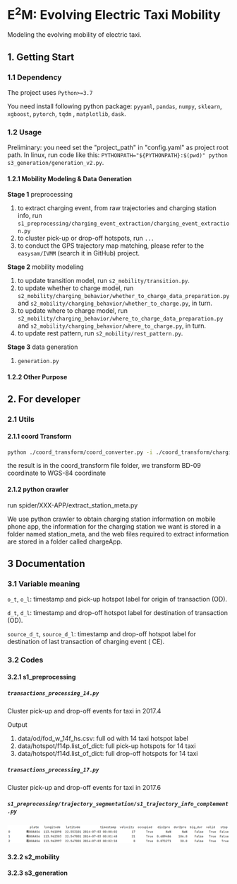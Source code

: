 # E<sup>2</sup>M: Evolving Electric Taxi Mobility

Modeling the evolving mobility of electric taxi.

## 1. Getting Start

### 1.1 Dependency

The project uses `Python>=3.7`

You need install following python package: `pyyaml`, `pandas`, `numpy`, `sklearn`, `xgboost`, `pytorch`, `tqdm`
, `matplotlib`, `dask`.

### 1.2 Usage

Preliminary: you need set the "project_path" in "config.yaml" as project root path.
In linux, run code like this: `PYTHONPATH="${PYTHONPATH}:$(pwd)" python s3_generation/generation_v2.py`.

#### 1.2.1 Mobility Modeling & Data Generation

**Stage 1** preprocessing

1. to extract charging event, from raw trajectories and charging station info, run
   `s1_preprocessing/charging_event_extraction/charging_event_extraction.py`
2. to cluster pick-up or drop-off hotspots, run `...`
3. to conduct the GPS trajectory map matching, please refer to the `easysam/IVMM` (search it in GitHub) project.

**Stage 2** mobility modeling

1. to update transition model, run `s2_mobility/transition.py`.
2. to update whether to charge model, run `s2_mobility/charging_behavior/whether_to_charge_data_preparation.py` and
   `s2_mobility/charging_behavior/whether_to_charge.py`, in turn.
3. to update where to charge model, run `s2_mobility/charging_behavior/where_to_charge_data_preparation.py` and
   `s2_mobility/charging_behavior/where_to_charge.py`, in turn.
4. to update rest pattern, run `s2_mobility/rest_pattern.py`.

**Stage 3** data generation

1. `generation.py`

#### 1.2.2 Other Purpose

## 2. For developer

### 2.1 Utils

#### 2.1.1 coord Transform

```bash
python ./coord_transform/coord_converter.py -i ./coord_transform/charging_station_bd.csv -o ./coord_transform/charging_station_wsg.csv -t b2g -n lng -a lat
```

the result is in the coord_transform file folder, we transform BD-09 coordinate to WGS-84 coordinate

#### 2.1.2 python crawler

run spider/XXX-APP/extract_station_meta.py

We use python crawler to obtain charging station information on mobile phone app, the information for the charging
station we want is stored in a folder named station_meta, and the web files required to extract information are stored
in a folder called chargeApp.

## 3 Documentation

### 3.1 Variable meaning

`o_t`, `o_l`: timestamp and pick-up hotspot label for origin of transaction (OD).

`d_t`, `d_l`: timestamp and drop-off hotspot label for destination of transaction (OD).

`source_d_t`, `source_d_l`: timestamp and drop-off hotspot label for destination of last transaction of charging event (
CE).

### 3.2 Codes

#### 3.2.1 s1_preprocessing

##### `transactions_processing_14.py`

Cluster pick-up and drop-off events for taxi in 2017.4

Output

1. data/od/fod_w_14f_hs.csv: full od with 14 taxi hotspot label
2. data/hotspot/f14p.list_of_dict: full pick-up hotspots for 14 taxi
3. data/hotspot/f14d.list_of_dict: full drop-off hotspots for 14 taxi

##### `transactions_processing_17.py`

Cluster pick-up and drop-off events for taxi in 2017.6

##### `s1_preprocessing/trajectory_segmentation/s1_trajectory_info_complement.py`

![img_1.png](img/img_1.png)

#### 3.2.2 s2_mobility

#### 3.2.3 s3_generation

